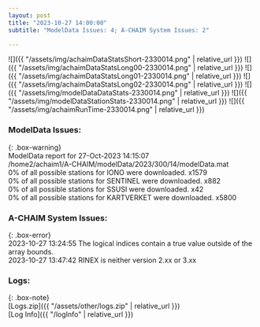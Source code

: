 ```yaml
---
layout: post
title: "2023-10-27 14:00:00"
subtitle: "ModelData Issues: 4; A-CHAIM System Issues: 2"

---
```


![]({{ "/assets/img/achaimDataStatsShort-2330014.png" | relative_url }})
![]({{ "/assets/img/achaimDataStatsLong00-2330014.png" | relative_url }})
![]({{ "/assets/img/achaimDataStatsLong01-2330014.png" | relative_url }})
![]({{ "/assets/img/achaimDataStatsLong02-2330014.png" | relative_url }})
![]({{ "/assets/img/modelDataDataStats-2330014.png" | relative_url }})
![]({{ "/assets/img/modelDataStationStats-2330014.png" | relative_url }})
![]({{ "/assets/img/achaimRunTime-2330014.png" | relative_url }})


### ModelData Issues:  
  
{: .box-warning}  
 ModelData report for 27-Oct-2023 14:15:07   
 /home2/achaim1/A-CHAIM/modelData/2023/300/14/modelData.mat   
 0% of all possible stations for IONO were downloaded. x1579   
 0% of all possible stations for SENTINEL were downloaded. x882   
 0% of all possible stations for SSUSI were downloaded. x42   
 0% of all possible stations for KARTVERKET were downloaded. x5800   
  
### A-CHAIM System Issues:  
  
{: .box-error}  
2023-10-27 13:24:55 The logical indices contain a true value outside of the array bounds.  
2023-10-27 13:47:42 RINEX is neither version 2.xx or 3.xx  

### Logs:  
  
{: .box-note}  
[Logs.zip]({{ "/assets/other/logs.zip" | relative_url }})  
[Log Info]({{ "/logInfo" | relative_url }})  
